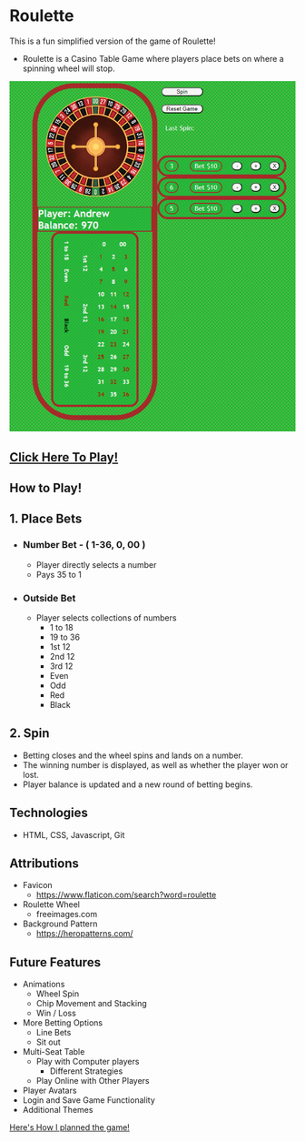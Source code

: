 # Roulette
This is a fun simplified version of the game of Roulette!
- Roulette is a Casino Table Game where players place bets on where a spinning wheel will stop.

![img](assets/Roulette_Table.PNG)

## [Click Here To Play!](https://andrewr-roulette.netlify.app/)


## How to Play!
## 1. Place Bets
- ### Number Bet - ( 1-36, 0, 00 )
    - Player directly selects a number
    - Pays 35 to 1
- ### Outside Bet
    - Player selects collections of numbers
        - 1 to 18
        - 19 to 36
        - 1st 12
        - 2nd 12
        - 3rd 12
        - Even
        - Odd
        - Red
        - Black

## 2. Spin

- Betting closes and the wheel spins and lands on a number.
- The winning number is displayed, as well as whether the player won or lost.
- Player balance is updated and a new round of betting begins.

## Technologies
- HTML, CSS, Javascript, Git

## Attributions
- Favicon
    - https://www.flaticon.com/search?word=roulette
- Roulette Wheel
    - freeimages.com
- Background Pattern
    - https://heropatterns.com/




## Future Features
- Animations
    - Wheel Spin
    - Chip Movement and Stacking
    - Win / Loss
- More Betting Options
    - Line Bets
    - Sit out
- Multi-Seat Table
    - Play with Computer players
        - Different Strategies
    - Play Online with Other Players
- Player Avatars
- Login and Save Game Functionality
- Additional Themes

[Here's How I planned the game!](https://github.com/AndrewRentschler/Roulette/blob/main/Project%20Planning.txt)
